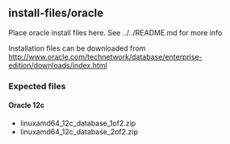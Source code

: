 ## install-files/oracle

Place oracle install files here. See ../../README.md for more info

Installation files can be downloaded from http://www.oracle.com/technetwork/database/enterprise-edition/downloads/index.html

### Expected files

#### Oracle 12c
- linuxamd64_12c_database_1of2.zip
- linuxamd64_12c_database_2of2.zip

